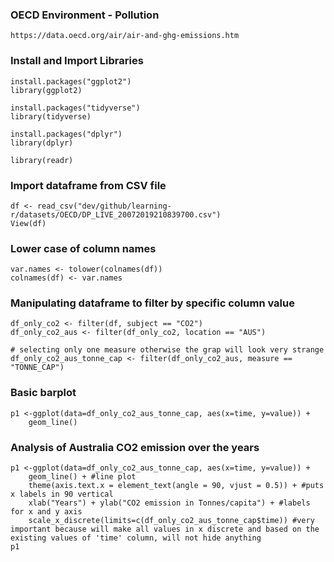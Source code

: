 ### OECD Environment - Pollution 
`https://data.oecd.org/air/air-and-ghg-emissions.htm`

### Install and Import Libraries
```
install.packages("ggplot2")
library(ggplot2)

install.packages("tidyverse")
library(tidyverse)

install.packages("dplyr")
library(dplyr)    

library(readr)
```

### Import dataframe from CSV file
```
df <- read_csv("dev/github/learning-r/datasets/OECD/DP_LIVE_20072019210839700.csv")
View(df)
```

### Lower case of column names
```
var.names <- tolower(colnames(df))
colnames(df) <- var.names
```

### Manipulating dataframe to filter by specific column value
```
df_only_co2 <- filter(df, subject == "CO2")
df_only_co2_aus <- filter(df_only_co2, location == "AUS")

# selecting only one measure otherwise the grap will look very strange
df_only_co2_aus_tonne_cap <- filter(df_only_co2_aus, measure == "TONNE_CAP") 
```

### Basic barplot
```
p1 <-ggplot(data=df_only_co2_aus_tonne_cap, aes(x=time, y=value)) +
    geom_line()

```

### Analysis of Australia CO2 emission over the years
```
p1 <-ggplot(data=df_only_co2_aus_tonne_cap, aes(x=time, y=value)) +
    geom_line() + #line plot
    theme(axis.text.x = element_text(angle = 90, vjust = 0.5)) + #puts x labels in 90 vertical
    xlab("Years") + ylab("CO2 emission in Tonnes/capita") + #labels for x and y axis
    scale_x_discrete(limits=c(df_only_co2_aus_tonne_cap$time)) #very important because will make all values in x discrete and based on the existing values of 'time' column, will not hide anything
p1
```
